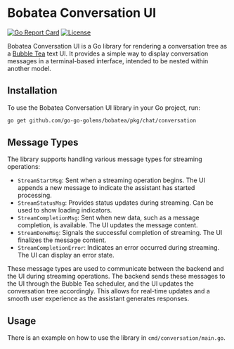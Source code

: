 # Bobatea Conversation UI

[![Go Report Card](https://goreportcard.com/badge/github.com/go-go-golems/bobatea)](https://goreportcard.com/report/github.com/go-go-golems/bobatea)
[![License](https://img.shields.io/badge/License-MIT-blue.svg)](https://opensource.org/licenses/MIT)

Bobatea Conversation UI is a Go library for rendering a conversation tree as a [Bubble Tea](https://github.com/charmbracelet/bubbletea) text UI. It provides a simple way to display conversation messages in a terminal-based interface, intended to be nested within another model.

## Installation

To use the Bobatea Conversation UI library in your Go project, run:

```bash
go get github.com/go-go-golems/bobatea/pkg/chat/conversation
```

## Message Types

The library supports handling various message types for streaming operations:

- `StreamStartMsg`: Sent when a streaming operation begins. The UI appends a new message to indicate the assistant has started processing.
- `StreamStatusMsg`: Provides status updates during streaming. Can be used to show loading indicators.
- `StreamCompletionMsg`: Sent when new data, such as a message completion, is available. The UI updates the message content.
- `StreamDoneMsg`: Signals the successful completion of streaming. The UI finalizes the message content.
- `StreamCompletionError`: Indicates an error occurred during streaming. The UI can display an error state.

These message types are used to communicate between the backend and the UI during streaming operations. The backend sends these messages to the UI through the Bubble Tea scheduler, and the UI updates the conversation tree accordingly. This allows for real-time updates and a smooth user experience as the assistant generates responses.

## Usage

There is an example on how to use the library in `cmd/conversation/main.go`.

